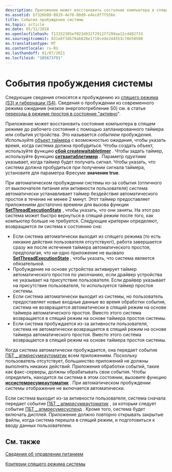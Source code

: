 ```yaml
---
description: Приложение может восстановить состояние компьютера в спящем режиме до рабочего состояния с помощью запланированного таймера или события устройства.
ms.assetid: b7326b09-0829-4e76-80d0-e4ecdf7f556e
title: События пробуждения системы
ms.topic: article
ms.date: 05/31/2018
ms.openlocfilehash: f13332305ef023d932f2912f7299aa12cd402733
ms.sourcegitcommit: 831e8f3db78ab820e1710cede244553c70e50500
ms.translationtype: MT
ms.contentlocale: ru-RU
ms.lasthandoff: 01/07/2021
ms.locfileid: "105673791"
---
```

# <a name="system-wake-up-events"></a>События пробуждения системы

Следующие сведения относятся к пробуждению из [спящего режима (S3) и гибернации (S4)](/windows-hardware/drivers/kernel/system-sleeping-states). Сведения о пробуждении из современного режима ожидания (низкое энергопотребление S0) см. в статье [переходы в режиме простоя в состояние "активно](/windows-hardware/design/device-experiences/transition-from-idle-to-active)".

Приложение может восстановить состояние компьютера в спящем режиме до рабочего состояния с помощью запланированного таймера или события устройства. Это называется *событием пробуждения*. Используйте [объект таймера](/windows/desktop/Sync/waitable-timer-objects) с возможностью ожидания, чтобы указать время, когда система должна пробудиться. Чтобы создать объект, используйте функцию [**сбой createwaitabletimer**](/windows/win32/api/synchapi/nf-synchapi-createwaitabletimerw) . Чтобы задать таймер, используйте функцию [**сетваитаблетимер**](/windows/desktop/api/synchapi/nf-synchapi-setwaitabletimer) . Параметр *пдуетиме* указывает, когда таймер будет получать сигнал. Чтобы указать, что система должна пробудиться при получении сигнала таймера, установите  для параметра Фресуме **значение true**.

При автоматическом пробуждении системы из-за события (отличного от выключателя питания или активности пользователя) система автоматически устанавливает таймер бездействия автоматического простоя в течение не менее 2 минут. Этот таймер предоставляет приложениям достаточно времени для вызова функции [**SetThreadExecutionState**](/windows/desktop/api/Winbase/nf-winbase-setthreadexecutionstate) , чтобы указать, что они заняты. На этот раз система может быстро вернуться в спящий режим после того, как компьютер больше не требуется. Следующие критерии определяют, возвращается ли система к состоянию сна:

-   Если система автоматически выходит из спящего режима (то есть никакие действия пользователя отсутствуют), работа завершается сразу же после истечения таймера автоматического простоя, предполагая, что ни одно приложение не вызвало [**SetThreadExecutionState**](/windows/desktop/api/Winbase/nf-winbase-setthreadexecutionstate) , чтобы указать, что система является обязательной.
-   Пробуждение на основе устройства активирует таймер автоматического простоя по умолчанию, если драйвер устройства не указывает на присутствие пользователя. Если драйвер указывает на присутствие пользователя, то используется таймер простоя системы.
-   Если система автоматически выходит из системы, но пользователь предоставляет новые входные данные во время обработки события, система не возвращается автоматически в спящий режим на основе таймера автоматического простоя. Вместо этого система возвращается в спящий режим на основе таймера простоя системы.
-   Если система пробуждается из-за активности пользователя, система не автоматически возвращается в спящий режим на основе таймера автоматического простоя. Вместо этого система возвращается в спящий режим на основе таймера простоя системы.

Когда система автоматически пробуждается, она передает событие [ПБТ \_ апмресумеаутоматик](pbt-apmresumeautomatic.md) всем приложениям. Поскольку пользователь отсутствует, большинство приложений не должны выполнять никаких действий. Приложения обработки событий, такие как факс-серверы, должны обрабатывать свои события. Чтобы определить, находится ли система в этом состоянии, вызовите функцию [**иссистемресумеаутоматик**](/windows/desktop/api/Winbase/nf-winbase-issystemresumeautomatic) . При автоматическом пробуждении системы отображение не включается автоматически.

Если система выходит из-за активности пользователя, система сначала передает событие [ПБТ \_ апмресумеаутоматик](pbt-apmresumeautomatic.md) , за которым следует событие [ПБТ \_ апмресумесуспенд](pbt-apmresumesuspend.md) . Кроме того, система будет включать дисплей. Приложение должно повторно открывать закрытые файлы, когда система перешла в спящий режим, и подготовиться к вводу данных пользователем.

## <a name="related-topics"></a>См. также

<dl> <dt>

[Сведения об управлении питанием](about-power-management.md)
</dt> <dt>

[Критерии спящего режима системы](system-sleep-criteria.md)
</dt> </dl>

 

 
